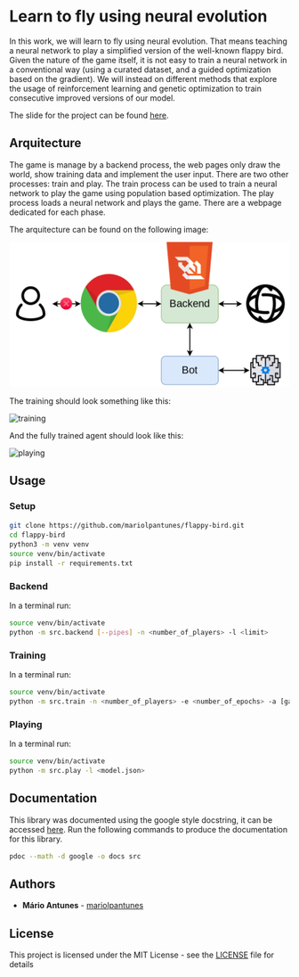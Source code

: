 # Learn to fly using neural evolution

In this work, we will learn to fly using neural evolution.
That means teaching a neural network to play a simplified version of the well-known flappy bird.
Given the nature of the game itself, it is not easy to train a neural network in a conventional way (using a curated dataset, and a guided optimization based on the gradient).
We will instead on different methods that explore the usage of reinforcement learning and genetic optimization to train consecutive improved versions of our model.

The slide for the project can be found [here](https://docs.google.com/presentation/d/1iRDzoIT7p8NZKDaFp3-U2DBG3oSkbv0H05Sk52Dh8vw/edit?usp=sharing).

## Arquitecture

The game is manage by a backend process, the web pages only draw the world, show training data and implement the user input.
There are two other processes: train and play.
The train process can be used to train a neural network to play the game using population based optimization.
The play process loads a neural network and plays the game.
There are a webpage dedicated for each phase.

The arquitecture can be found on the following image:

![arquitecture](html/data/neuro_evolution_setup_01.drawio.png)

The training should look something like this:

![training](html/data/training.gif)

And the fully trained agent should look like this:

![playing](html/data/playing.gif)

## Usage

### Setup

```bash
git clone https://github.com/mariolpantunes/flappy-bird.git
cd flappy-bird
python3 -m venv venv
source venv/bin/activate
pip install -r requirements.txt
```

### Backend

In a terminal run:

```bash
source venv/bin/activate
python -m src.backend [--pipes] -n <number_of_players> -l <limit>
```

### Training

In a terminal run:

```bash
source venv/bin/activate
python -m src.train -n <number_of_players> -e <number_of_epochs> -a [ga|de|pso]
```

### Playing

In a terminal run:

```bash
source venv/bin/activate
python -m src.play -l <model.json>
```

## Documentation

This library was documented using the google style docstring, it can be accessed [here](https://mariolpantunes.github.io/flappy-bird/). Run the following commands to produce the documentation for this library.

```bash
pdoc --math -d google -o docs src 
```

## Authors

* **Mário Antunes** - [mariolpantunes](https://github.com/mariolpantunes)

## License

This project is licensed under the MIT License - see the [LICENSE](LICENSE) file for details